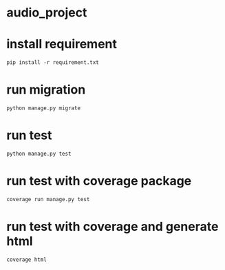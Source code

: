 # audio_project

# install requirement
`pip install -r requirement.txt`

# run migration
`python manage.py migrate`

# run test
`python manage.py test`

# run test with coverage package
`coverage run manage.py test`

# run test with coverage and generate html
`coverage html`